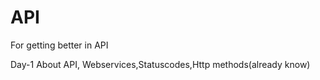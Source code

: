 # API
For getting better in API

Day-1 
About API, Webservices,Statuscodes,Http methods(already know)
